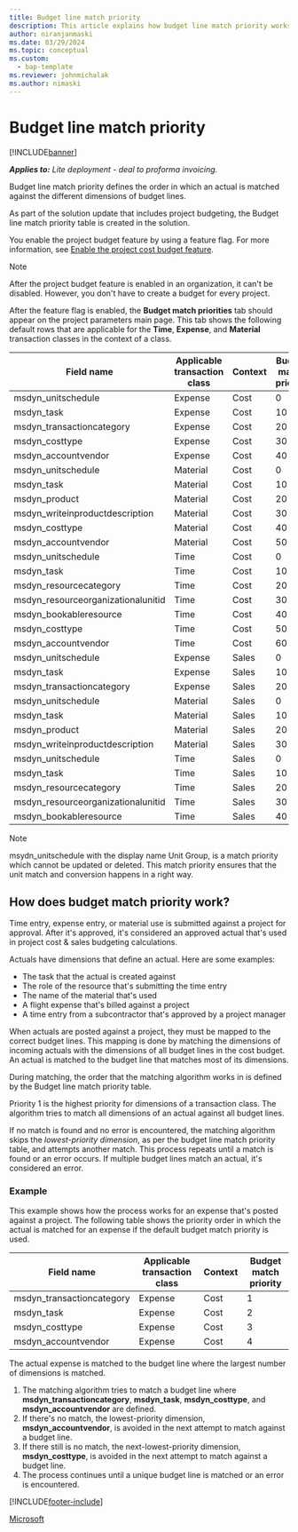 ```yaml
---
title: Budget line match priority
description: This article explains how budget line match priority works for project budgets.
author: niranjanmaski
ms.date: 03/29/2024
ms.topic: conceptual
ms.custom: 
  - bap-template
ms.reviewer: johnmichalak
ms.author: nimaski
---
```


# Budget line match priority

[!INCLUDE[banner](../../includes/banner.md)]

**_Applies to:_** _Lite deployment - deal to proforma invoicing._

Budget line match priority defines the order in which an actual is matched against the different dimensions of budget lines.

As part of the solution update that includes project budgeting, the Budget line match priority table is created in the solution.

You enable the project budget feature by using a feature flag. For more information, see [Enable the project cost budget feature](create-delete-project-budget.md#enable-the-project-cost-budget-feature).

> [!NOTE]
> After the project budget feature is enabled in an organization, it can't be disabled. However, you don't have to create a budget for every project.

After the feature flag is enabled, the **Budget match priorities** tab should appear on the project parameters main page. This tab shows the following default rows that are applicable for the **Time**, **Expense**, and **Material** transaction classes in the context of a class.

| Field name | Applicable transaction class | Context | Budget match priority |
|---|---|---|---|
| msdyn\_unitschedule | Expense | Cost | 0 |
| msdyn\_task | Expense | Cost | 10 |
| msdyn\_transactioncategory | Expense | Cost | 20 |
| msdyn\_costtype | Expense | Cost | 30 |
| msdyn\_accountvendor | Expense | Cost | 40 |
| msdyn\_unitschedule | Material | Cost | 0 |
| msdyn\_task | Material | Cost | 10 |
| msdyn\_product | Material | Cost | 20 |
| msdyn\_writeinproductdescription | Material | Cost | 30 |
| msdyn\_costtype | Material | Cost |40 |
| msdyn\_accountvendor | Material | Cost | 50 |
| msdyn\_unitschedule | Time | Cost | 0 |
| msdyn\_task | Time | Cost | 10 |
| msdyn\_resourcecategory | Time | Cost | 20 |
| msdyn\_resourceorganizationalunitid | Time | Cost | 30 |
| msdyn\_bookableresource | Time | Cost | 40 |
| msdyn\_costtype | Time | Cost | 50 |
| msdyn\_accountvendor | Time | Cost | 60 |
| msdyn\_unitschedule | Expense | Sales | 0 |
| msdyn\_task | Expense | Sales | 10 |
| msdyn\_transactioncategory | Expense | Sales | 20 |
| msdyn\_unitschedule | Material | Sales | 0 |
| msdyn\_task | Material | Sales | 10 |
| msdyn\_product | Material | Sales | 20 |
| msdyn\_writeinproductdescription | Material | Sales | 30 |
| msdyn\_unitschedule | Time | Sales | 0 |
| msdyn\_task | Time | Sales | 10 |
| msdyn\_resourcecategory | Time | Sales | 20 |
| msdyn\_resourceorganizationalunitid | Time | Sales | 30 |
| msdyn\_bookableresource | Time | Sales | 40 |

> [!NOTE]
> msydn_unitschedule with the display name Unit Group, is a match priority which cannot be updated or deleted. This match priority ensures that the unit match and conversion happens in a right way.


## How does budget match priority work?

Time entry, expense entry, or material use is submitted against a project for approval. After it's approved, it's considered an approved actual that's used in project cost & sales budgeting calculations.

Actuals have dimensions that define an actual. Here are some examples:

- The task that the actual is created against
- The role of the resource that's submitting the time entry
- The name of the material that's used
- A flight expense that's billed against a project
- A time entry from a subcontractor that's approved by a project manager

When actuals are posted against a project, they must be mapped to the correct budget lines. This mapping is done by matching the dimensions of incoming actuals with the dimensions of all budget lines in the cost budget. An actual is matched to the budget line that matches most of its dimensions.

During matching, the order that the matching algorithm works in is defined by the Budget line match priority table.

Priority 1 is the highest priority for dimensions of a transaction class. The algorithm tries to match all dimensions of an actual against all budget lines.

If no match is found and no error is encountered, the matching algorithm skips the *lowest-priority dimension*, as per the budget line match priority table, and attempts another match. This process repeats until a match is found or an error occurs. If multiple budget lines match an actual, it's considered an error.

### Example

This example shows how the process works for an expense that's posted against a project. The following table shows the priority order in which the actual is matched for an expense if the default budget match priority is used.

| Field name | Applicable transaction class | Context | Budget match priority |
|---|---|---|---|
| msdyn\_transactioncategory | Expense | Cost | 1 |
| msdyn\_task | Expense | Cost | 2 |
| msdyn\_costtype | Expense | Cost | 3 |
| msdyn\_accountvendor | Expense | Cost | 4 |

The actual expense is matched to the budget line where the largest number of dimensions is matched.

1. The matching algorithm tries to match a budget line where **msdyn\_transactioncategory**, **msdyn\_task**, **msdyn\_costtype**, and **msdyn\_accountvendor** are defined.
1. If there's no match, the lowest-priority dimension, **msdyn\_accountvendor**, is avoided in the next attempt to match against a budget line.
1. If there still is no match, the next-lowest-priority dimension, **msdyn\_costtype**, is avoided in the next attempt to match against a budget line.
1. The process continues until a unique budget line is matched or an error is encountered.

[!INCLUDE[footer-include](../../includes/footer-banner.md)]

[Microsoft](https://www.microsoft.com)
